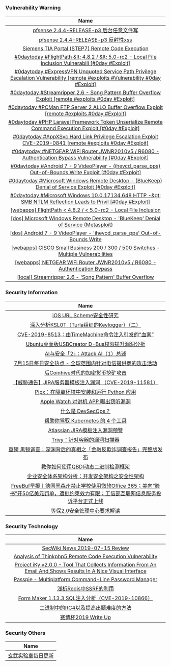 ###  						       							Vulnerability Warning

|                             Name                             |
| :----------------------------------------------------------: |
|[pfsense 2.4.4-RELEASE-p3 后台任意文件写](https://www.seebug.org/vuldb/ssvid-98024)|
|[pfsense 2.4.4-RELEASE-p3 反射性xss](https://www.seebug.org/vuldb/ssvid-98023)|
|[Siemens TIA Portal (STEP7) Remote Code Execution](https://www.seebug.org/vuldb/ssvid-98022)|
|[#0daytoday #FlightPath &amp;lt; 4.8.2 / &amp;lt; 5.0-rc2 - Local File Inclusion Vulnerabili [#0day #Exploit]](http://0day.today/exploits/32986)|
|[#0daytoday #ExpressVPN Unquoted Service Path Privilege Escalation Vulnerability [remote #exploits #Vulnerability #0day #Exploit]](http://0day.today/exploits/32984)|
|[#0daytoday #Streamripper 2.6 - Song Pattern Buffer Overflow Exploit  [remote #exploits  #0day #Exploit]](http://0day.today/exploits/32983)|
|[#0daytoday #PCMan FTP Server 2 ALLO Buffer Overflow Exploit  [remote #exploits  #0day #Exploit]](http://0day.today/exploits/32982)|
|[#0daytoday #PHP Laravel Framework Token Unserialize Remote Command Execution Exploit [#0day #Exploit]](http://0day.today/exploits/32981)|
|[#0daytoday #AppXSvc Hard Link Privilege Escalation Exploit CVE-2019-0841 [remote #exploits  #0day #Exploit]](http://0day.today/exploits/32980)|
|[#0daytoday #NETGEAR WiFi Router JWNR2010v5 / R6080 - Authentication Bypass Vulnerability [#0day #Exploit]](http://0day.today/exploits/32985)|
|[#0daytoday #Android 7 - 9 VideoPlayer - (ihevcd_parse_pps) Out-of-Bounds Write Exploit [#0day #Exploit]](http://0day.today/exploits/32979)|
|[#0daytoday #Microsoft Windows Remote Desktop - (BlueKeep) Denial of Service Exploit [#0day #Exploit]](http://0day.today/exploits/32978)|
|[#0daytoday #Microsoft Windows 10.0.17134.648 HTTP -&amp;gt; SMB NTLM Reflection Leads to Privil [#0day #Exploit]](http://0day.today/exploits/32977)|
|[[webapps] FlightPath < 4.8.2 / < 5.0-rc2 - Local File Inclusion](https://www.exploit-db.com/exploits/47121)|
|[[dos] Microsoft Windows Remote Desktop - 'BlueKeep' Denial of Service (Metasploit)](https://www.exploit-db.com/exploits/47120)|
|[[dos] Android 7 - 9 VideoPlayer - 'ihevcd_parse_pps' Out-of-Bounds Write](https://www.exploit-db.com/exploits/47119)|
|[[webapps] CISCO Small Business 200 / 300 / 500 Switches - Multiple Vulnerabilities](https://www.exploit-db.com/exploits/47118)|
|[[webapps] NETGEAR WiFi Router JWNR2010v5 / R6080 - Authentication Bypass](https://www.exploit-db.com/exploits/47117)|
|[[local] Streamripper 2.6 - 'Song Pattern' Buffer Overflow](https://www.exploit-db.com/exploits/47116)|

### 						        							Security Information
|                             Name                                    |
| :----------------------------------------------------------: |
|[iOS URL Scheme安全性研究](https://www.anquanke.com/post/id/181943)|
|[深入分析KSL0T（Turla组织的Keylogger）（二）](https://www.anquanke.com/post/id/181944)|
|[CVE-2019-8513：由TimeMachine命令注入引发的“血案”](https://www.anquanke.com/post/id/181942)|
|[Ubuntu桌面版USBCreator D-Bus权限提升漏洞分析](https://www.anquanke.com/post/id/181937)|
|[AI与安全「2」：Attack AI（1）总述](https://www.anquanke.com/post/id/181878)|
|[7月15日每日安全热点 - 全球范围内针对电信提供商的攻击活动](https://www.anquanke.com/post/id/181952)|
|[后Coinhive时代的加密货币挖矿攻击](https://www.secpulse.com/archives/109390.html)|
|[【威胁通告】JIRA服务器模板注入漏洞 （CVE-2019-11581）](http://blog.nsfocus.net/cve-2019-11581/)|
|[Pipx：在隔离环境中安装和运行 Python 应用](https://linux.cn/article-11104-1.html?utm_source=rss&utm_medium=rss)|
|[Apple Watch 对讲机 APP 曝出窃听漏洞](https://linux.cn/article-11103-1.html?utm_source=rss&utm_medium=rss)|
|[什么是 DevSecOps？](https://linux.cn/article-11102-1.html?utm_source=rss&utm_medium=rss)|
|[帮助你驾驭 Kubernetes 的 4 个工具](https://linux.cn/article-11101-1.html?utm_source=rss&utm_medium=rss)|
|[Atlassian JIRA模板注入漏洞预警](https://www.freebuf.com/vuls/208365.html)|
|[Trivy：针对容器的漏洞扫描器](https://www.freebuf.com/sectool/207757.html)|
|[重磅  黑镜调查：深渊背后的真相之「金融反欺诈调查报告」完整版发布](https://www.freebuf.com/articles/paper/206718.html)|
|[教你如何使用QBDI动态二进制检测框架](https://www.freebuf.com/sectool/207898.html)|
|[企业安全体系架构分析：开发安全架构之安全性架构](https://www.freebuf.com/articles/es/206860.html)|
|[FreeBuf早报丨德国黑森州禁止学校使用微软Office 365；美向“脸书”开50亿美元罚单，遭批约束效力有限；工信部互联网信息服务投诉平台正式上线](https://www.freebuf.com/news/208260.html)|
|[等保2.0安全管理中心要求解读](https://www.freebuf.com/articles/security-management/207861.html)|

### 						        							Security  Technology
|                             Name                                    |
| :----------------------------------------------------------: |
|[SecWiki News 2019-07-15 Review](http://www.sec-wiki.com/?2019-07-15)|
|[Analysis of Thinkphp5 Remote Code Execution Vulnerability](https://paper.seebug.org/979/)|
|[Project iKy v2.0.0 - Tool That Collects Information From An Email And Shows Results In A Nice Visual Interface](http://www.kitploit.com/2019/07/project-iky-v200-tool-that-collects.html)|
|[Passpie - Multiplatform Command-Line Password Manager](http://www.kitploit.com/2019/07/passpie-multiplatform-command-line.html)|
|[浅析Redis中SSRF的利用](http://xz.aliyun.com/t/5665)|
|[Form Maker 1.13.3 SQL注入分析（CVE-2019-10866）](http://xz.aliyun.com/t/5637)|
|[二进制中的RC4以及提高出题难度的方法](http://xz.aliyun.com/t/5644)|
|[赛博杯2019 Write Up](http://xz.aliyun.com/t/5648)|

### 						        							Security  Others
|                             Name                                    |
| :----------------------------------------------------------: |
|[玄武实验室每日更新](https://weibo.com/p/1006065582522936/wenzhang?from=page_100606_profile&wvr=6&mod=wenzhangmore)|


